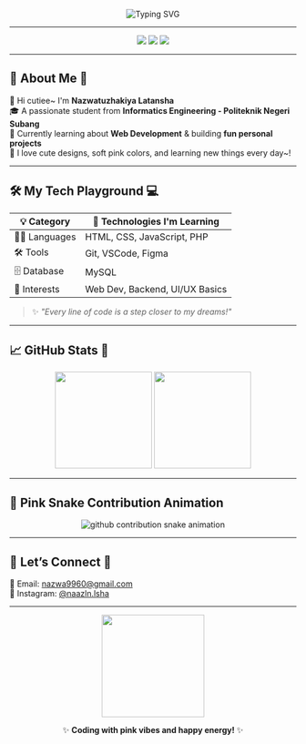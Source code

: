 <!-- 🌸✨ Animated Intro -->
<p align="center">
  <img src="https://readme-typing-svg.herokuapp.com?font=Pacifico&size=35&color=FF69B4&center=true&vCenter=true&width=600&lines=Hii+Sweetie+🍓+I'm+Nazwatuzhakiya+Latansha+🌸;✨+Student+of+Informatics+Engineering+💻;📍+Politeknik+Negeri+Subang+🎓;🌷+Web+Dev+Learner+and+Project+Maker+🌈" alt="Typing SVG" />
</p>

---

<!-- 🎀 Badges -->
<p align="center">
  <img src="https://img.shields.io/badge/🎀_Informatics_Student-FFB6C1?style=for-the-badge&logo=bookstack&logoColor=white" />
  <img src="https://img.shields.io/badge/🌸_Web_Dev_Learner-FF69B4?style=for-the-badge&logo=html5&logoColor=white" />
  <img src="https://img.shields.io/badge/💻_Code_with_Love-FFC0CB?style=for-the-badge&logo=git&logoColor=white" />
</p>

---

## 🌷 About Me 🍓

💖 Hi cutiee~ I'm **Nazwatuzhakiya Latansha**  
🎓 A passionate student from **Informatics Engineering - Politeknik Negeri Subang**  
🌱 Currently learning about **Web Development** & building **fun personal projects**  
🐰 I love cute designs, soft pink colors, and learning new things every day~!

---

## 🛠️ My Tech Playground 💻

| 💡 Category | 🌸 Technologies I'm Learning |
|------------|------------------------------|
| 🧑‍💻 Languages | HTML, CSS, JavaScript, PHP |
| 🛠️ Tools | Git, VSCode, Figma |
| 🗄️ Database | MySQL |
| 🎨 Interests | Web Dev, Backend, UI/UX Basics |

> ✨ *"Every line of code is a step closer to my dreams!"*

---

## 📈 GitHub Stats 💖

<p align="center">
  <img src="https://github-readme-stats.vercel.app/api?username=nazwatuzhakiya&show_icons=true&title_color=ff69b4&icon_color=ff69b4&text_color=f8c8dc&bg_color=141321&hide_border=true" height="170" />
  <img src="https://github-readme-stats.vercel.app/api/top-langs/?username=nazwatuzhakiya&layout=compact&title_color=ff69b4&text_color=f8c8dc&bg_color=141321&hide_border=true" height="170" />
</p>

---

## 🐍 Pink Snake Contribution Animation

<div align="center">
  <picture>
    <source media="(prefers-color-scheme: dark)" srcset="https://raw.githubusercontent.com/nazwatuzhakiya/nazwatuzhakiya/output/dist/github-contribution-grid-snake-dark.svg" />
    <source media="(prefers-color-scheme: light)" srcset="https://raw.githubusercontent.com/nazwatuzhakiya/nazwatuzhakiya/output/dist/github-contribution-grid-snake.svg" />
    <img alt="github contribution snake animation" src="https://raw.githubusercontent.com/nazwatuzhakiya/nazwatuzhakiya/output/dist/github-contribution-grid-snake.svg" />
  </picture>
</div>

---

## 🐰 Let’s Connect 🌷

📧 Email: [nazwa9960@gmail.com](mailto:nazwa9960@gmail.com)  
🎀 Instagram: [@naazln.lsha](https://instagram.com/nsszln.lsha)

---

<p align="center">
  <img src="https://media.giphy.com/media/v1.Y2lkPTc5MGI3NjExYWI3YTRiY2M3MGM0NzRjNzU0MzBlODJmZTI4ZmFhZmY3OWQ2NjgxNiZjdD1n/llKJGxQ1ESmac/giphy.gif" width="180px" />
</p>

<p align="center">
  ✨ <b>Coding with pink vibes and happy energy!</b> ✨
</p>
